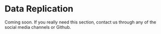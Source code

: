 # Data Replication

Coming soon. If you really need this section, contact us through any of the social media channels or Github.

